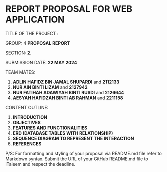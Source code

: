 # REPORT PROPOSAL FOR WEB APPLICATION
TITLE OF THE PROJECT :  

GROUP: 4 **PROPOSAL REPORT**  

SECTION: **2**.  

SUBMISSION DATE: **22 MAY 2024**

TEAM MATES:
1. **ADLIN HAFIDZ BIN JAMAL SHUPARDI** and **2112133**
2. **NUR AIN BINTI LIZAM** and **2127942**
3. **NUR FATIHAH ADAWIYAH BINTI RUSDI** and **2126644**
4. **AESYAH HAFIDZAH BINTI AB RAHMAN** and **2211158**

CONTENT OUTLINE:
1. **INTRODUCTION**
2. **OBJECTIVES**
3. **FEATURES AND FUNCTIONALITIES**
4. **ERD (DATABASE TABLES WITH RELATIONSHIP)**
5. **SEQUENCE DIAGRAM TO REPRESENT THE INTERACTION** 
6. **REFERENCES**

P/S: For formatting and styling of your proposal via README.md file refer to Markdown 
syntax. Submit the URL of your GitHub README.md file to iTaleem and respect the 
deadline.
